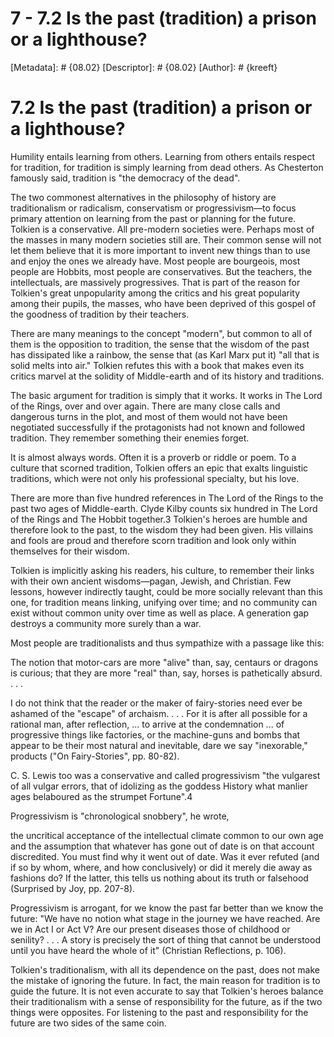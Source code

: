 # 7 - 7.2 Is the past (tradition) a prison or a lighthouse?
[Metadata]: # {08.02}
[Descriptor]: # {08.02}
[Author]: # {kreeft}

# 7.2 Is the past (tradition) a prison or a lighthouse?
Humility entails learning from others. Learning from others entails respect for
tradition, for tradition is simply learning from dead others. As Chesterton
famously said, tradition is "the democracy of the dead".

The two commonest alternatives in the philosophy of history are traditionalism
or radicalism, conservatism or progressivism—to focus primary attention on
learning from the past or planning for the future. Tolkien is a conservative.
All pre-modern societies were. Perhaps most of the masses in many modern
societies still are. Their common sense will not let them believe that it is
more important to invent new things than to use and enjoy the ones we already
have. Most people are bourgeois, most people are Hobbits, most people are
conservatives. But the teachers, the intellectuals, are massively progressives.
That is part of the reason for Tolkien's great unpopularity among the critics
and his great popularity among their pupils, the masses, who have been deprived
of this gospel of the goodness of tradition by their teachers.

There are many meanings to the concept "modern", but common to all of them is
the opposition to tradition, the sense that the wisdom of the past has
dissipated like a rainbow, the sense that (as Karl Marx put it) "all that is
solid melts into air." Tolkien refutes this with a book that makes even its
critics marvel at the solidity of Middle-earth and of its history and
traditions.

The basic argument for tradition is simply that it works. It works in The Lord
of the Rings, over and over again. There are many close calls and dangerous
turns in the plot, and most of them would not have been negotiated successfully
if the protagonists had not known and followed tradition. They remember
something their enemies forget.

It is almost always words. Often it is a proverb or riddle or poem. To a
culture that scorned tradition, Tolkien offers an epic that exalts linguistic
traditions, which were not only his professional specialty, but his love.

There are more than five hundred references in The Lord of the Rings to the
past two ages of Middle-earth. Clyde Kilby counts six hundred in The Lord of
the Rings and The Hobbit together.3 Tolkien's heroes are humble and therefore
look to the past, to the wisdom they had been given. His villains and fools are
proud and therefore scorn tradition and look only within themselves for their
wisdom.

Tolkien is implicitly asking his readers, his culture, to remember their links
with their own ancient wisdoms—pagan, Jewish, and Christian. Few lessons,
however indirectly taught, could be more socially relevant than this one, for
tradition means linking, unifying over time; and no community can exist without
common unity over time as well as place. A generation gap destroys a community
more surely than a war.

Most people are traditionalists and thus sympathize with a passage like this:

The notion that motor-cars are more "alive" than, say, centaurs or dragons is
curious; that they are more "real" than, say, horses is pathetically absurd. .
. .

I do not think that the reader or the maker of fairy-stories need ever be
ashamed of the "escape" of archaism. . . . For it is after all possible for a
rational man, after reflection, ... to arrive at the condemnation ... of
progressive things like factories, or the machine-guns and bombs that appear to
be their most natural and inevitable, dare we say "inexorable," products ("On
Fairy-Stories", pp. 80-82).

C. S. Lewis too was a conservative and called progressivism "the vulgarest of
all vulgar errors, that of idolizing as the goddess History what manlier ages
belaboured as the strumpet Fortune".4

Progressivism is "chronological snobbery", he wrote,

the uncritical acceptance of the intellectual climate common to our own age and
the assumption that whatever has gone out of date is on that account
discredited. You must find why it went out of date. Was it ever refuted (and if
so by whom, where, and how conclusively) or did it merely die away as fashions
do? If the latter, this tells us nothing about its truth or falsehood
(Surprised by Joy, pp. 207-8).

Progressivism is arrogant, for we know the past far better than we know the
future: "We have no notion what stage in the journey we have reached. Are we in
Act I or Act V? Are our present diseases those of childhood or senility? . . .
A story is precisely the sort of thing that cannot be understood until you have
heard the whole of it" (Christian Reflections, p. 106).

Tolkien's traditionalism, with all its dependence on the past, does not make
the mistake of ignoring the future. In fact, the main reason for tradition is
to guide the future. It is not even accurate to say that Tolkien's heroes
balance their traditionalism with a sense of responsibility for the future, as
if the two things were opposites. For listening to the past and responsibility
for the future are two sides of the same coin.

